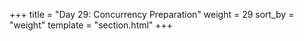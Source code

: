 +++
title = "Day 29: Concurrency Preparation"
weight = 29
sort_by = "weight"
template = "section.html"
+++
